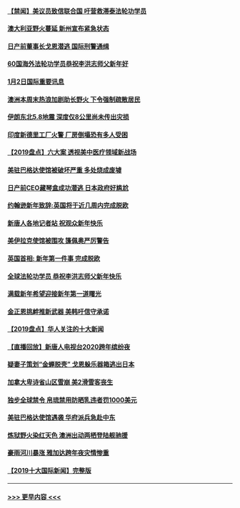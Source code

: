 #### [【禁闻】美议员致信联合国 吁营救滞泰法轮功学员](../pages/prog202/a102743781.md?t=01030555) 
#### [澳大利亚野火蔓延 新州宣布紧急状态](../pages/prog202/a102743681.md?t=01030555) 
#### [日产前董事长戈恩潜逃 国际刑警通缉](../pages/prog202/a102743676.md?t=01030555) 
#### [60国海外法轮功学员恭祝李洪志师父新年好](../pages/prog202/a102743628.md?t=01030555) 
#### [1月2日国际重要讯息](../pages/prog202/a102743488.md?t=01030555) 
#### [澳洲本周末热浪加剧助长野火 下令强制疏散居民](../pages/prog202/a102743421.md?t=01030555) 
#### [伊朗东北5.8地震 深度仅8公里尚未传出灾损](../pages/prog202/a102743396.md?t=01030555) 
#### [印度新德里工厂火警 厂房倒塌恐有多人受困](../pages/prog202/a102743386.md?t=01030555) 
#### [【2019盘点】六大案 透视美中医疗领域新战场](../pages/prog202/a102743227.md?t=01030555) 
#### [美驻巴格达使馆被破坏严重 多处烧成废墟](../pages/prog202/a102743244.md?t=01030555) 
#### [日产前CEO藏琴盒成功潜逃 日本政府好尴尬](../pages/prog202/a102742937.md?t=01030555) 
#### [约翰逊新年致辞:英国将于近几周内完成脱欧](../pages/prog202/a102742956.md?t=01030555) 
#### [新唐人各地记者站 祝观众新年快乐](../pages/prog202/a102742785.md?t=01030555) 
#### [美伊拉克使馆被围攻 篷佩奥严厉警告](../pages/prog202/a102742994.md?t=01030555) 
#### [英国首相: 新年第一件事 完成脱欧](../pages/prog202/a102742907.md?t=01030555) 
#### [全球法轮功学员 恭祝李洪志师父新年快乐](../pages/prog202/a102742900.md?t=01030555) 
#### [满载新年希望迎接新年第一道曙光](../pages/prog202/a102742809.md?t=01030555) 
#### [金正恩挑衅推新武器 美韩吁信守承诺](../pages/prog202/a102742799.md?t=01030555) 
#### [【2019盘点】华人关注的十大新闻](../pages/prog202/a102742748.md?t=01030555) 
#### [【直播回放】新唐人电视台2020跨年缤纷夜](../pages/prog202/a102738273.md?t=01030555) 
#### [疑妻子策划“金蝉脱壳” 戈恩躲乐器箱逃出日本](../pages/prog202/a102742535.md?t=01030555) 
#### [加拿大卑诗省山区雪崩 美2滑雪客丧生](../pages/prog202/a102742491.md?t=01030555) 
#### [独步全球禁令 帛琉禁用防晒乳违者罚1000美元](../pages/prog202/a102742478.md?t=01030555) 
#### [美驻巴格达使馆遇袭 华府派兵急赴中东](../pages/prog202/a102742451.md?t=01030555) 
#### [炼狱野火染红天色 澳洲出动两栖登陆舰驰援](../pages/prog202/a102742433.md?t=01030555) 
#### [豪雨河川暴涨 雅加达跨年夜灾情惨重](../pages/prog202/a102742271.md?t=01030555) 
#### [【2019十大国际新闻】完整版](../pages/prog202/a102742169.md?t=01030555) 

----
#### [ >>> 更早内容 <<< ](../indexes/prog202-earlier.md)
